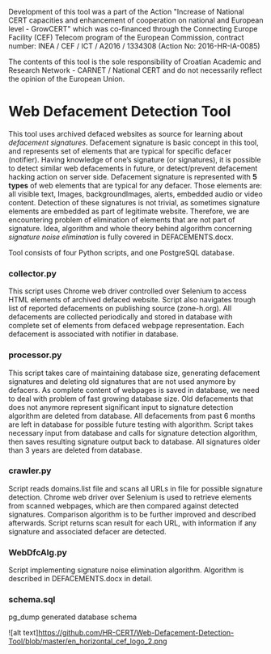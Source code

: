 Development of this tool was a part of the Action "Increase of National CERT capacities and enhancement of cooperation on national and  European level - GrowCERT" which was co-financed through the Connecting Europe Facility (CEF) Telecom program of the European Commission, contract number: INEA / CEF / ICT / A2016 / 1334308 (Action No: 2016-HR-IA-0085)

The contents of this tool is the sole responsibility of Croatian Academic and Research Network - CARNET / National CERT and do not necessarily reflect the opinion of the European Union. 

# Web Defacement Detection Tool

This tool uses archived defaced websites as source for learning about *defacement signatures*. 
Defacement signature is basic concept in this tool, and represents set of elements that are typical for specific defacer (notifier). 
Having knowledge of one’s signature (or signatures), it is possible to detect similar web defacements in future, 
or detect/prevent defacement hacking action on server side. 
Defacement signature is represented with **5 types** of web elements that are typical for any defacer. 
Those elements are: all visible text, Images, backgroundImages, alerts, embedded audio or video content. 
Detection of these signatures is not trivial, as sometimes signature elements are embedded as part of legitimate website. 
Therefore, we are encountering problem of elimination of elements that are not part of signature. 
Idea, algorithm and whole theory behind algorithm concerning *signature noise elimination* is fully covered in DEFACEMENTS.docx.

Tool consists of four Python scripts, and one PostgreSQL database.

### collector.py
This script uses Chrome web driver controlled over Selenium to access HTML elements of archived defaced website. 
Script also navigates trough list of reported defacements on publishing source (zone-h.org). 
All defacements are collected periodically and stored in database with complete set of elements from defaced webpage representation. 
Each defacement is associated with notifier in database.

### processor.py
This script takes care of maintaining database size, 
generating defacement signatures and deleting old signatures that are not used anymore by defacers. 
As complete content of webpages is saved in database, we need to deal with problem of fast growing database size. 
Old defacements that does not anymore represent significant input to signature detection algorithm are deleted from database. 
All defacements from past 6 months are left in database for possible future testing with algorithm. 
Script takes necessary input from database and calls for signature detection algorithm, 
then saves resulting signature output back to database. All signatures older than 3 years are deleted from database.

### crawler.py
Script reads domains.list file and scans all URLs in file for possible signature detection. 
Chrome web driver over Selenium is used to retrieve elements from scanned webpages, which are then compared against detected signatures. 
Comparison algorithm is to be further improved and described afterwards. 
Script returns scan result for each URL, with information if any signature and associated defacer are detected.

### WebDfcAlg.py
Script implementing signature noise elimination algorithm. Algorithm is described in DEFACEMENTS.docx in detail.


### schema.sql
pg_dump generated database schema 

![alt text]https://github.com/HR-CERT/Web-Defacement-Detection-Tool/blob/master/en_horizontal_cef_logo_2.png
